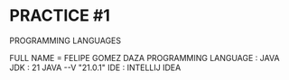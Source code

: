 <html>

<h1>
PRACTICE #1 </h1>  <p> PROGRAMMING LANGUAGES </p>

FULL NAME = FELIPE GOMEZ DAZA
PROGRAMMING LANGUAGE : JAVA
JDK : 21 JAVA --V "21.0.1"
IDE : INTELLIJ IDEA

</html>
